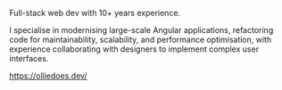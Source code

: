Full-stack web dev with 10+ years experience.

I specialise in modernising large-scale Angular applications, refactoring code for maintainability, scalability, and performance optimisation, with experience collaborating with designers to implement complex user interfaces.

https://olliedoes.dev/
